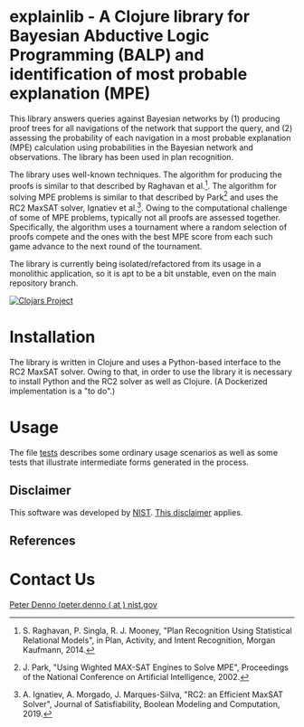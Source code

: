 # explainlib - A Clojure library for Bayesian Abductive Logic Programming (BALP) and identification of most probable explanation (MPE)

This library answers queries against Bayesian networks by
  (1) producing proof trees for all navigations of the network that support the query, and
  (2) assessing the probability of each navigation in a most probable explanation (MPE) calculation using probabilities in the Bayesian
	  network and observations.
The library has been used in plan recognition.

The library uses well-known techniques.
The algorithm for producing the proofs is similar to that described by Raghavan et al.[^1].
The algorithm for solving MPE problems is similar to that described by Park[^2] and uses the RC2 MaxSAT solver, Ignatiev et al.[^3].
Owing to the computational challenge of some of MPE problems, typically not all proofs are assessed together.
Specifically, the algorithm uses a tournament where a random selection of proofs compete and the ones with the best MPE score
from each such game advance to the next round of the tournament.

The library is currently being isolated/refactored from its usage in a monolithic application, so it is apt to be a bit unstable, 
even on the main repository branch.

[![Clojars Project](https://img.shields.io/clojars/v/com.github.pdenno/explainlib.svg)](https://clojars.org/com.github.pdenno/explainlib)

# Installation

The library is written in Clojure and uses a Python-based interface to the RC2 MaxSAT solver.
Owing to that, in order to use the library it is necessary to install Python and the RC2 solver as well as Clojure. 
(A Dockerized implementation is a "to do".)

# Usage 

The file [tests](https://github.com/pdenno/explainlib/blob/main/test/pdenno/explainlib_test.clj) describes some 
ordinary usage scenarios as well as some tests that illustrate intermediate forms generated in the process.


## Disclaimer

This software was developed by [NIST](http://nist/gov). [This disclaimer](https://www.nist.gov/el/software-disclaimer) applies.

## References

[^1]: S. Raghavan, P. Singla, R. J. Mooney, "Plan Recognition Using Statistical Relational Models", 
  in Plan, Activity, and Intent Recognition, Morgan Kaufmann, 2014.
  
[^2]: J. Park, "Using Wighted MAX-SAT Engines to Solve MPE", 
Proceedings of the National Conference on Artificial Intelligence, 2002.

[^3]: A. Ignatiev, A. Morgado, J. Marques-Siilva, "RC2: an Efficient MaxSAT Solver",
Journal of Satisfiability, Boolean Modeling and Computation, 2019. 

# Contact Us

<a target="_blank" href="mailto:peter.denno@nist.gov">Peter Denno (peter.denno ( at ) nist.gov</a>
